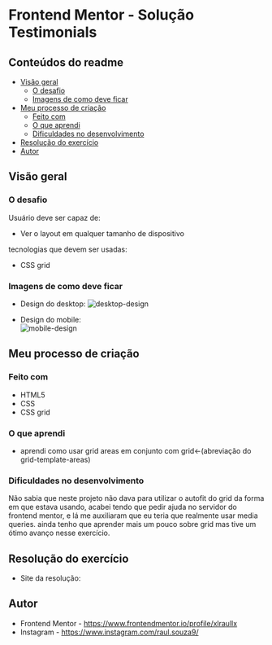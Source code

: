 # Frontend Mentor - Solução Testimonials 

## Conteúdos do readme
- [Visão geral](#Visão-geral)
  - [O desafio](#o-desafio)
  - [Imagens de como deve ficar](#imagens-de-como-deve-ficar)
- [Meu processo de criação](#meu-processo-de-criação)
  - [Feito com](#feito-com)
  - [O que aprendi](#o-que-aprendi)
  - [Dificuldades no desenvolvimento](#Dificuldades-no-desenvolvimento)
- [Resolução do exercício](#resolução-do-exercício)
- [Autor](#autor)

## Visão geral

### O desafio 
Usuário deve ser capaz de:
- Ver o layout em qualquer tamanho de dispositivo

tecnologias que devem ser usadas:
- CSS grid
  
### Imagens de como deve ficar
- Design do desktop:
![desktop-design](https://github.com/user-attachments/assets/53e8dc05-a779-4222-a343-f784507866d3)

- Design do mobile:  
![mobile-design](https://github.com/user-attachments/assets/d2aeaec8-81cd-489e-996f-0b217f1bca92)

## Meu processo de criação
### Feito com
- HTML5
- CSS
- CSS grid

### O que aprendi
- aprendi como usar grid areas em conjunto com grid<-(abreviação do grid-template-areas)

### Dificuldades no desenvolvimento
Não sabia que neste projeto não dava para utilizar o autofit do grid da forma em que estava usando,
acabei tendo que pedir ajuda no servidor do frontend mentor, e lá me auxiliaram que eu teria que realmente usar media queries. 
ainda tenho que aprender mais um pouco sobre grid mas tive um ótimo avanço nesse exercício.

## Resolução do exercício
- Site da resolução:

## Autor 
- Frontend Mentor - https://www.frontendmentor.io/profile/xlraullx
- Instagram - https://www.instagram.com/raul.souza9/
